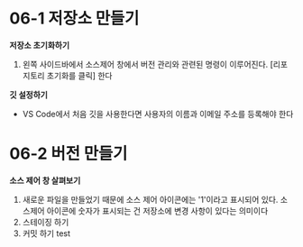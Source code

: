 # 06-1 저장소 만들기
**저장소 초기화하기**
1. 왼쪽 사이드바에서 소스제어 창에서 버전 관리와 관련된 명령이 이루어진다. [리포지토리 초기화를 클릭] 한다

**깃 설정하기**
- VS Code에서 처음 깃을 사용한다면 사용자의 이름과 이메일 주소를 등록해야 한다

# 06-2 버전 만들기
**소스 제어 창 살펴보기**
1. 새로운 파일을 만들었기 때문에 소스 제어 아이콘에는 '1'이라고 표시되어 있다. 소스제어 아이콘에 숫자가 표시되는 건 저장소에 변경 사항이 있다는 의미이다
2. 스테이징 하기
3. 커밋 하기
test
